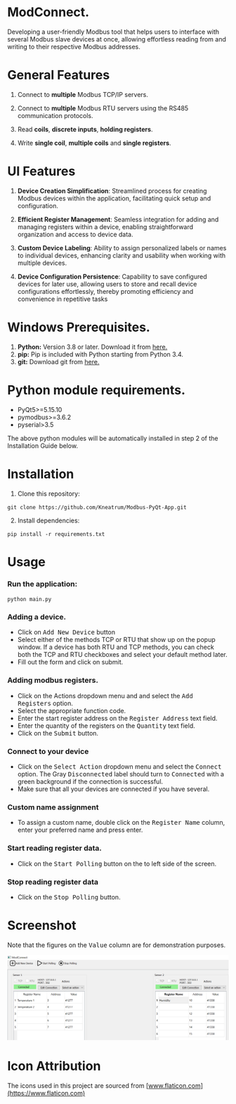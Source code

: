 # ModConnect.
Developing a user-friendly Modbus tool that helps users to interface with several Modbus slave devices at once, allowing effortless reading from and writing to their respective Modbus addresses.

# General Features
1. Connect to **multiple** Modbus TCP/IP servers.

2. Connect to **multiple** Modbus RTU servers using the RS485 communication protocols.

3. Read **coils**, **discrete inputs**, **holding registers**.

5. Write **single coil**, **multiple coils** and **single registers**.

# UI Features
1.  **Device Creation Simplification**: Streamlined process for creating Modbus devices within the application, facilitating quick setup and configuration.
    
2.  **Efficient Register Management**: Seamless integration for adding and managing registers within a device, enabling straightforward organization and access to device data.
 
3.  **Custom Device Labeling**: Ability to assign personalized labels or names to individual devices, enhancing clarity and usability when working with multiple devices.
    
4.  **Device Configuration Persistence**: Capability to save configured devices for later use, allowing users to store and recall device configurations effortlessly, thereby promoting efficiency and convenience in repetitive tasks


# Windows Prerequisites.
1. **Python:** Version 3.8 or later. Download it from [here.](https://www.python.org/)
2. **pip:** Pip is included with Python starting from Python 3.4.
3. **git:** Download git from [here.](https://git-scm.com/downloads)

# Python module requirements.
* PyQt5>=5.15.10
* pymodbus>=3.6.2
* pyserial>3.5

The above python modules will be automatically installed in step 2 of the Installation Guide below.


# Installation

1.  Clone this repository:
 ```
 git clone https://github.com/Kneatrum/Modbus-PyQt-App.git
 ```
2. Install dependencies:
 ```
 pip install -r requirements.txt
 ```

# Usage

   ### Run the application:
```
python main.py
```
   ### Adding a device.
   * Click on <kbd>Add New Device</kbd> button
   * Select either of the methods TCP or RTU that show up on the popup window. If a device has both RTU and TCP methods, you can check both the TCP and RTU checkboxes and select your default method later.
   * Fill out the form and click on submit.
   ### Adding modbus registers.
   * Click on the Actions dropdown menu and and select the <kbd>Add Registers</kbd> option.
   * Select the appropriate function code.
   * Enter the start register address on the <kbd>Register Address</kbd> text field.
   * Enter the quantity of the registers on the <kbd>Quantity</kbd> text field.
   * Click on the <kbd>Submit</kbd> button.
   ### Connect to your device
   * Click on the <kbd>Select Action</kbd> dropdown menu and select the <kbd>Connect</kbd> option. The Gray <kbd>Disconnected</kbd> label should turn to <kbd>Connected</kbd> with a green background if the connection is successful.
   * Make sure that all your devices are connected if you have several.
   ### Custom name assignment
   * To assign a custom name, double click on the <kbd>Register Name</kbd> column, enter your preferred name and press enter.
   ### Start reading register data.
   * Click on the <kbd>Start Polling</kbd> button on the to left side of the screen.
   ### Stop reading register data
   * Click on the <kbd>Stop Polling</kbd> button.


# Screenshot
Note that the figures on the <kbd>Value</kbd> column are for demonstration purposes. 

![alt text](resources/Capture.PNG)


# Icon Attribution
The icons used in this project are sourced from [www.flaticon.com](https://www.flaticon.com)
